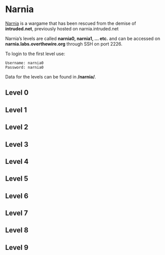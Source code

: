 # Narnia

[Narnia](https://overthewire.org/wargames/narnia/) is a wargame that has been rescued from the demise of **intruded.net**, previously hosted on narnia.intruded.net

Narnia’s levels are called **narnia0, narnia1, … etc.** and can be accessed on **narnia.labs.overthewire.org** through SSH on port 2226.

To login to the first level use:

```
Username: narnia0
Password: narnia0
```

Data for the levels can be found in **/narnia/**.

## Level 0

## Level 1

## Level 2

## Level 3

## Level 4

## Level 5

## Level 6

## Level 7

## Level 8

## Level 9
